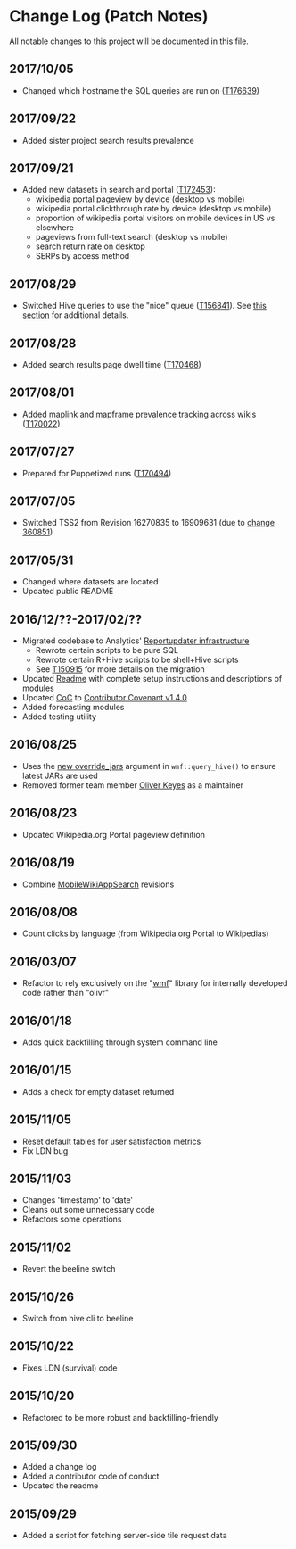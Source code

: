 # Change Log (Patch Notes)
All notable changes to this project will be documented in this file.

## 2017/10/05
- Changed which hostname the SQL queries are run on ([T176639](https://phabricator.wikimedia.org/T176639))

## 2017/09/22
- Added sister project search results prevalence

## 2017/09/21
- Added new datasets in search and portal ([T172453](https://phabricator.wikimedia.org/T172453)):
  - wikipedia portal pageview by device (desktop vs mobile)
  - wikipedia portal clickthrough rate by device (desktop vs mobile)
  - proportion of wikipedia portal visitors on mobile devices in US vs elsewhere
  - pageviews from full-text search (desktop vs mobile)
  - search return rate on desktop
  - SERPs by access method

## 2017/08/29
- Switched Hive queries to use the "nice" queue ([T156841](https://phabricator.wikimedia.org/T156841)). See [this section](https://wikitech.wikimedia.org/wiki/Analytics/Systems/Cluster/Hive/Queries#Run_long_queries_in_a_screen_session_and_in_the_nice_queue) for additional details.

## 2017/08/28
- Added search results page dwell time ([T170468](https://phabricator.wikimedia.org/T170468))

## 2017/08/01
- Added maplink and mapframe prevalence tracking across wikis ([T170022](https://phabricator.wikimedia.org/T170022))

## 2017/07/27
- Prepared for Puppetized runs ([T170494](https://phabricator.wikimedia.org/T170494))

## 2017/07/05
- Switched TSS2 from Revision 16270835 to 16909631 (due to [change 360851](https://gerrit.wikimedia.org/r/#/c/360851/))

## 2017/05/31
- Changed where datasets are located
- Updated public README

## 2016/12/??-2017/02/??
- Migrated codebase to Analytics' [Reportupdater infrastructure](https://wikitech.wikimedia.org/wiki/Analytics/Reportupdater)
  - Rewrote certain scripts to be pure SQL
  - Rewrote certain R+Hive scripts to be shell+Hive scripts
  - See [T150915](https://phabricator.wikimedia.org/T150915) for more details on the migration
- Updated [Readme](README.md) with complete setup instructions and descriptions of modules
- Updated [CoC](CONDUCT.md) to [Contributor Covenant v1.4.0](http://contributor-covenant.org/version/1/4)
- Added forecasting modules
- Added testing utility

## 2016/08/25
- Uses the [new override_jars](https://gerrit.wikimedia.org/r/#/c/306720/) argument in `wmf::query_hive()` to ensure latest JARs are used
- Removed former team member [Oliver Keyes](https://meta.wikimedia.org/wiki/User:Okeyes_(WMF)) as a maintainer

## 2016/08/23
- Updated Wikipedia.org Portal pageview definition

## 2016/08/19
- Combine [MobileWikiAppSearch](https://meta.wikimedia.org/wiki/Schema:MobileWikiAppSearch) revisions

## 2016/08/08
- Count clicks by language (from Wikipedia.org Portal to Wikipedias)

## 2016/03/07
- Refactor to rely exclusively on the "[wmf](https://phabricator.wikimedia.org/diffusion/1821/)" library for internally developed code rather than "olivr"

## 2016/01/18
- Adds quick backfilling through system command line

## 2016/01/15
- Adds a check for empty dataset returned

## 2015/11/05
- Reset default tables for user satisfaction metrics
- Fix LDN bug

## 2015/11/03
- Changes 'timestamp' to 'date'
- Cleans out some unnecessary code
- Refactors some operations

## 2015/11/02
- Revert the beeline switch

## 2015/10/26
- Switch from hive cli to beeline

## 2015/10/22
- Fixes LDN (survival) code

## 2015/10/20
- Refactored to be more robust and backfilling-friendly

## 2015/09/30
- Added a change log
- Added a contributor code of conduct
- Updated the readme

## 2015/09/29
- Added a script for fetching server-side tile request data
